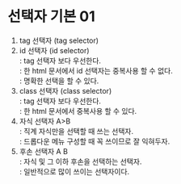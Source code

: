 # 선택자 기본 01

1. tag 선택자 (tag selector)
2. id 선택자 (id selector)   
: tag 선택자 보다 우선한다.   
: 한 html 문서에서 id 선택자는 중복사용 할 수 없다.   
: 명확한 선택을 할 수 있다.
3. class 선택자 (class selector)   
: tag 선택자 보다 우선한다.   
: 한 html 문서에서 중복사용 할 수 있다.
4. 자식 선택자 A>B   
: 직계 자식만을 선택할 때 쓰는 선택자.   
: 드롭다운 메뉴 구성할 때 꼭 쓰이므로 잘 익혀두자.
5. 후손 선택자 A B   
: 자식 및 그 이하 후손을 선택하는 선택자.   
: 일반적으로 많이 쓰이는 선택자이다.
